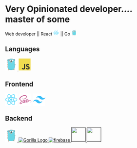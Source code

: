 # Very Opinionated developer.... master of some

Web developer || React   <img src="https://raw.githubusercontent.com/devicons/devicon/master/icons/react/react-original.svg" alt="react" width="19" height="17"/>
|| Go   <img src="https://raw.githubusercontent.com/devicons/devicon/master/icons/go/go-original.svg" alt="python" width="19" height="17"/>

## Languages
<a href="">
  <img src="https://raw.githubusercontent.com/devicons/devicon/master/icons/go/go-original.svg" alt="python" width="40" height="40"/>
  <img src="https://raw.githubusercontent.com/devicons/devicon/master/icons/javascript/javascript-original.svg" alt="javascript" width="40" height="40"/>
</a>

## Frontend
<a style="display:flex ; flex-direction:row ; gap:6px ; " href="">
  <img src="https://raw.githubusercontent.com/devicons/devicon/master/icons/react/react-original.svg" alt="react" width="40" height="40"/>
  <img src="https://raw.githubusercontent.com/devicons/devicon/master/icons/sass/sass-original.svg" alt="sass" width="40" height="40"/>
  <img src="https://raw.githubusercontent.com/devicons/devicon/master/icons/tailwindcss/tailwindcss-plain.svg" alt="tailwind" width="40" height="40"/>
</a>

## Backend
<a href="">
<img src="https://raw.githubusercontent.com/devicons/devicon/master/icons/go/go-original.svg" alt="python" width="40" height="40"/>
 <img src="https://github.com/gorilla/.github/assets/53367916/d92caabf-98e0-473e-bfbf-ab554ba435e5"
         alt="Gorilla Logo" width="40" height="40"/>
<img src="https://www.vectorlogo.zone/logos/firebase/firebase-icon.svg" alt="firebase" width="40" height="40"/>
<img src="https://cdn.jsdelivr.net/gh/devicons/devicon/icons/docker/docker-original.svg" width="47" height="47" />
  <img src="https://cdn.jsdelivr.net/gh/devicons/devicon/icons/mysql/mysql-original-wordmark.svg" width="47" height="47"/>
</a>
